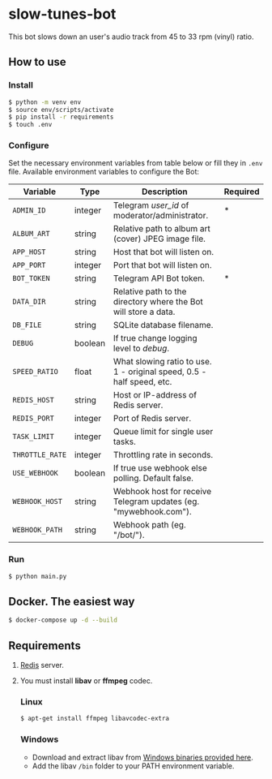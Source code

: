 # slow-tunes-bot

This bot slows down an user's audio track from 45 to 33 rpm (vinyl) ratio.

## How to use

### Install

```bash
$ python -m venv env
$ source env/scripts/activate
$ pip install -r requirements
$ touch .env
```

### Configure

Set the necessary environment variables from table below or fill they in `.env` file. Available environment variables to configure the Bot:

Variable| Type | Description | Required
--- | --- | --- | ---
`ADMIN_ID` | integer | Telegram _user_id_ of moderator/administrator. | *
`ALBUM_ART` | string | Relative path to album art (cover) JPEG image file. |
`APP_HOST` | string | Host that bot will listen on. |
`APP_PORT` | integer | Port that bot will listen on. |
`BOT_TOKEN` | string | Telegram API Bot token. | *
`DATA_DIR` | string | Relative path to the directory where the Bot will store a data. |
`DB_FILE` | string | SQLite database filename. |
`DEBUG` | boolean | If true change logging level to _debug_. |
`SPEED_RATIO` | float | What slowing ratio to use. 1 - original speed, 0.5 - half speed, etc. |
`REDIS_HOST` | string | Host or IP-address of Redis server. |
`REDIS_PORT` | integer | Port of Redis server. |
`TASK_LIMIT` | integer | Queue limit for single user tasks. |
`THROTTLE_RATE` | integer | Throttling rate in seconds. |
`USE_WEBHOOK` | boolean | If true use webhook else polling. Default false. |
`WEBHOOK_HOST` | string | Webhook host for receive Telegram updates (eg. "mywebhook.com"). |
`WEBHOOK_PATH` | string | Webhook path (eg. "/bot/"). |

### Run

```bash
$ python main.py
```

## Docker. The easiest way

```bash
$ docker-compose up -d --build
```

## Requirements

1. [Redis](https://redis.io/) server.
2. You must install **libav** or **ffmpeg** codec.

    ### Linux

    ```bash
    $ apt-get install ffmpeg libavcodec-extra
    ```

    ### Windows

    * Download and extract libav from [Windows binaries provided here](http://builds.libav.org/windows/).
    * Add the libav `/bin` folder to your PATH environment variable.
